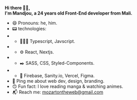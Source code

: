 **Hi there 👋🏽,**
<br>
**I'm Mandjou, a 24 years old Front-End developer from Mali.**
- 😄 Pronouns: he, him.
- 📟 technologies:
- - 👨🏽‍💻 Typescript, Javscript.
- - ⚙️ React, Nextjs.
- - ✒️ SASS, CSS, Styled-Components.
- - 🧰 Firebase, Sanity.io, Vercel, Figma.
-  💬 Ping me about web dev, design, branding.
- 🙃 Fun fact: I love reading manga & watching animes.
- 📬 Reach me: mozartontheweb@gmail.com
